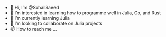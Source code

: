 - 👋 Hi, I’m @SohailSaeed
- 👀 I’m interested in learning how to programme well in Julia, Go, and Rust
- 🌱 I’m currently learning Julia
- 💞️ I’m looking to collaborate on Julia projects
- 📫 How to reach me ...

<!---
SohailSaeed/SohailSaeed is a ✨ special ✨ repository because its `README.md` (this file) appears on your GitHub profile.
You can click the Preview link to take a look at your changes.
--->
